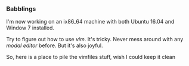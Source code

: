 ### Babblings

I'm now working on an ix86\_64 machine with both Ubuntu 16.04 and Window 7 installed.

Try to figure out how to use *vim*. It's tricky. Never mess around with
any *modal editor* before. But it's also joyful.

So, here is a place to pile the vimfiles stuff, wish I could keep it clean
 
